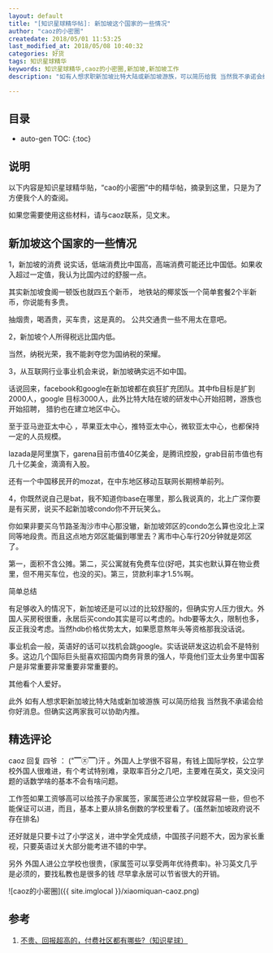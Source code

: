 ```yaml
---
layout: default
title: "[知识星球精华帖]: 新加坡这个国家的一些情况"
author: "caoz的小密圈"
createdate: 2018/05/01 11:53:25
last_modified_at: 2018/05/08 10:40:32
categories: 好货
tags: 知识星球精华
keywords: 知识星球精华,caoz的小密圈,新加坡,新加坡工作
description: "如有人想求职新加坡比特大陆或新加坡游族，可以简历给我 当然我不承诺会给你好消息。但确实这两家我可以协助内推"

---
```


## 目录
* auto-gen TOC:
{:toc}

## 说明

以下内容是知识星球精华贴，“cao的小密圈”中的精华帖，摘录到这里，只是为了方便我个人的查阅。

如果您需要使用这些材料，请与caoz联系，见文末。

## 新加坡这个国家的一些情况

1，新加坡的消费 说实话，低端消费比中国高，高端消费可能还比中国低。如果收入超过一定值，我认为比国内过的舒服一点。

其实新加坡食阁一顿饭也就四五个新币， 地铁站的椰浆饭一个简单套餐2个半新币，你说能有多贵。

抽烟贵，喝酒贵，买车贵，这是真的。
公共交通贵一些不用太在意吧。

2，新加坡个人所得税远比国内低。

当然，纳税光荣，我不能剥夺您为国纳税的荣耀。

3，从互联网行业事业机会来说，新加坡确实远不如中国。

话说回来，facebook和google在新加坡都在疯狂扩充团队。其中fb目标是扩到2000人，google 目标3000人，此外比特大陆在坡的研发中心开始招聘，游族也开始招聘， 猎豹也在建立地区中心。

至于亚马逊亚太中心 ，苹果亚太中心，推特亚太中心，微软亚太中心，也都保持一定的人员规模。

lazada是阿里旗下，garena目前市值40亿美金，是腾讯控股，grab目前市值也有几十亿美金，滴滴有入股。

还有一个中国移民开的mozat，在中东地区移动互联网长期榜单前列。


4，你既然说自己是bat，我不知道你base在哪里，那么我说真的，北上广深你要是有买房，说买不起新加坡condo你不开玩笑么。

你如果非要买乌节路圣淘沙市中心那没辙，新加坡郊区的condo怎么算也没北上深同等地段贵。而且这点地方郊区能偏到哪里去？离市中心车行20分钟就是郊区了。

第一，面积不含公摊。第二，买公寓就有免费车位(好吧，其实也默认算在物业费里，但不用买车位，也没的买)。第三，贷款利率才1.5%啊。

简单总结

有足够收入的情况下，新加坡还是可以过的比较舒服的，但确实穷人压力很大。外国人买房税很重，永居后买condo其实是可以考虑的。hdb要等太久，限制也多，反正我没考虑。当然hdb价格优势太大，如果愿意熬年头等资格那我没话说。

事业机会一般，英语好的话可以找机会跳google。实话说研发这边机会不是特别多。这边几个国际巨头挺喜欢招国内商务背景的强人，毕竟他们亚太业务里中国客户是非常重要非常重要非常重要的。

其他看个人爱好。

此外 如有人想求职新加坡比特大陆或新加坡游族 可以简历给我 当然我不承诺会给你好消息。但确实这两家我可以协助内推。

## 精选评论

caoz 回复 四爷 ：  ("▔㉨▔)汗 。外国人上学很不容易，有钱上国际学校，公立学校外国人很难进，有个考试特别难，录取率百分之几吧，主要难在英文，英文没问题的话数学啥的基本不会有啥问题。

工作签如果工资够高可以给孩子办家属签，家属签进公立学校就容易一些，但也不能保证可以进，而且，基本上要从排名倒数的学校里看了。(虽然新加坡政府说不存在排名) 

还好就是只要卡过了小学这关，进中学全凭成绩，中国孩子问题不大，因为家长重视，只要英语过关大部分能考进不错的中学。 

另外 外国人进公立学校也很贵，(家属签可以享受两年优待费率)。补习英文几乎是必须的，要找私教也是很多的钱 尽早拿永居可以节省很大的开销。

![caoz的小密圈]({{ site.imglocal }}/xiaomiquan-caoz.png) 

## 参考

1. [不贵、回报超高的，付费社区都有哪些?（知识星球）][1]

[1]: http://www.lijiaocn.com/%E5%A5%BD%E8%B4%A7/2018/04/25/fu-fei-she-que.html "不贵、回报超高的，付费社区都有哪些?（知识星球）" 
